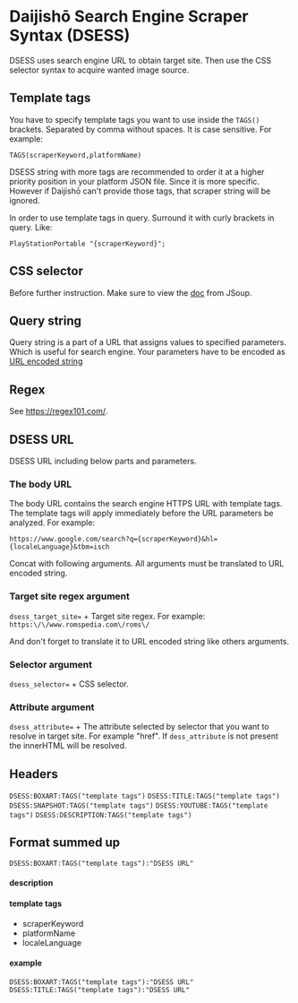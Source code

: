 # Daijishō Search Engine Scraper Syntax (DSESS)

DSESS uses search engine URL to obtain target site. Then use the CSS selector syntax to acquire wanted image source.

## Template tags
You have to specify template tags you want to use inside the `TAGS()` brackets. Separated by comma without spaces. It is case sensitive. For example:

`TAGS(scraperKeyword,platformName)`

DSESS string with more tags are recommended to order it at a higher priority position in your platform JSON file. Since it is more specific. However if Daijishō can't provide those tags, that scraper string will be ignored.

In order to use template tags in query. Surround it with curly brackets in query. Like:

`PlayStationPortable "{scraperKeyword}";`

## CSS selector
Before further instruction. Make sure to view the [doc](https://jsoup.org/cookbook/extracting-data/selector-syntax) from JSoup.

## Query string
Query string is a part of a URL that assigns values to specified parameters. Which is useful for search engine.
Your parameters have to be encoded as [URL encoded string](https://www.urlencoder.org/)

## Regex
See https://regex101.com/.

## DSESS URL
DSESS URL including below parts and parameters.

### The body URL
The body URL contains the search engine HTTPS URL with template tags. The template tags will apply immediately before the URL parameters be analyzed. For example:

`https://www.google.com/search?q={scraperKeyword}&hl={localeLanguage}&tbm=isch`

Concat with following arguments.
All arguments must be translated to URL encoded string.

### Target site regex argument
`dsess_target_site=` + Target site regex. For example:
`https:\/\/www.romspedia.com\/roms\/`

And don't forget to translate it to URL encoded string like others arguments.

### Selector argument
`dsess_selector=` + CSS selector.

### Attribute argument
`dsess_attribute=` + The attribute selected by selector that you want to resolve in target site. For example "href".
If `dess_attribute` is not present the innerHTML will be resolved.


## Headers
`DSESS:BOXART:TAGS("template tags")`
`DSESS:TITLE:TAGS("template tags")`
`DSESS:SNAPSHOT:TAGS("template tags")`
`DSESS:YOUTUBE:TAGS("template tags")`
`DSESS:DESCRIPTION:TAGS("template tags")`

## Format summed up
`DSESS:BOXART:TAGS("template tags"):"DSESS URL"`

#### description


#### template tags
- scraperKeyword
- platformName
- localeLanguage

#### example
`DSESS:BOXART:TAGS("template tags"):"DSESS URL"`
`DSESS:TITLE:TAGS("template tags"):"DSESS URL"`
